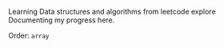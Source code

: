 Learning Data structures and algorithms from leetcode explore
Documenting my progress here.

Order:
`array`

